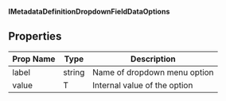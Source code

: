 **IMetadataDefinitionDropdownFieldDataOptions<T>**

## Properties

| Prop Name | Type | Description |
| --------------------- | ------ | ------------------- |
| label | string | Name of dropdown menu option |
| value | T | Internal value of the option |